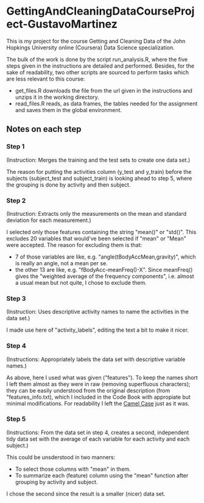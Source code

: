 # GettingAndCleaningDataCourseProject-GustavoMartinez
This is my project for the course Getting and Cleaning Data of the John Hopkings University online (Coursera) Data Science specialization. 

The bulk of the work is done by the script run_analysis.R, where the five steps given in the instructions are detailed and performed. Besides, for the sake of readability, two other scripts are sourced to perform tasks which are less relevant to this course:
* get_files.R downloads the file from the url given in the instructions and unzips it in the working directory.
* read_files.R reads, as data frames, the tables needed for the assignment and saves them in the global environment. 

## Notes on each step

### Step 1

(Instruction: Merges the training and the test sets to create one data set.)

The reason for putting the activities column (y_test and y_train) before the subjects (subject_test and subject_train) is looking ahead to step 5, where the grouping is done by activity and then subject.

### Step 2

(Instruction: Extracts only the measurements on the mean and standard deviation for each measurement.)

I selected only those features containing the string "mean()" or "std()". This excludes 20 variables that would've been selected if "mean" or "Mean" were accepted. The reason for excluding them is that:
* 7 of those variables are like, e.g. "angle(tBodyAccMean,gravity)", which is really an angle, not a mean per se.
* the other 13 are like, e.g. "fBodyAcc-meanFreq()-X". Since meanFreq() gives the "weighted average of the frequency components", i.e. almost a usual mean but not quite, I chose to exclude them.

### Step 3

(Instruction: Uses descriptive activity names to name the activities in the data set.)

I made use here of "activity_labels", editing the text a bit to make it nicer.

### Step 4

(Instructions: Appropriately labels the data set with descriptive variable names.) 

As above, here I used what was given ("features"). To keep the names short I left them almost as they were in raw (removing superfluous characters); they can be easily understood from the original description (from "features_info.txt), which I included in the Code Book with appropiate but minimal modifications. For readability I left the [Camel Case](https://en.wikipedia.org/wiki/Camel_case) just as it was.

### Step 5

(Instructions: From the data set in step 4, creates a second, independent tidy data set with the average of each variable for each activity and each subject.)

This could be unsderstood in two manners:
* To select those columns with "mean" in them.
* To summarize each (feature) column using the "mean" function after grouping by activity and subject.

I chose the second since the result is a smaller (nicer) data set.
